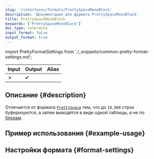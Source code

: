 ```yaml
---
slug: '/interfaces/formats/PrettySpaceMonoBlock'
description: 'Документация для формата PrettySpaceMonoBlock'
title: PrettySpaceMonoBlock
keywords: ['PrettySpaceMonoBlock']
doc_type: reference
input_format: false
output_format: true
---
```

import PrettyFormatSettings from './_snippets/common-pretty-format-settings.md';

| Input | Output  | Alias |
|-------|---------|-------|
| ✗     | ✔       |       |

## Описание {#description}

Отличается от формата [`PrettySpace`](./PrettySpace.md) тем, что до `10,000` строк буферизуются, 
а затем выводятся в виде одной таблицы, а не по [блокам](/development/architecture#block).

## Пример использования {#example-usage}

## Настройки формата {#format-settings}

<PrettyFormatSettings/>